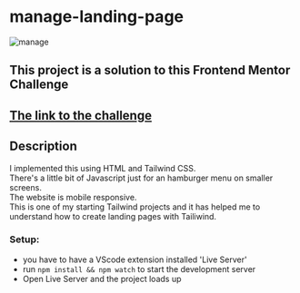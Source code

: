 # manage-landing-page

![manage](https://i.postimg.cc/yxVGBDM3/landing-page.png)

## This project is a solution to this Frontend Mentor Challenge
## [The link to the challenge](https://www.frontendmentor.io/challenges/manage-landing-page-SLXqC6P5)

## Description
I implemented this using HTML and Tailwind CSS.<br>There's a little bit of Javascript just for an hamburger menu on smaller screens.<br>The website is mobile responsive.<br>This is one of my starting Tailwind projects and it has helped me to understand how to create landing pages with Tailiwind.

### Setup:
- you have to have a VScode extension installed 'Live Server'
- run ```npm install && npm watch``` to start the development server
- Open Live Server and the project loads up
